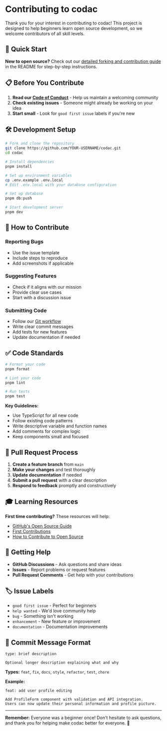 # Contributing to codac

Thank you for your interest in contributing to codac! This project is designed to help beginners learn open source development, so we welcome contributors of all skill levels.

## 🚀 Quick Start

**New to open source?** Check out our [detailed forking and contribution guide](README.md#-how-to-fork--contribute) in the README for step-by-step instructions.

## 📋 Before You Contribute

1. **Read our [Code of Conduct](CODE_OF_CONDUCT.md)** - Help us maintain a welcoming community
2. **Check existing issues** - Someone might already be working on your idea
3. **Start small** - Look for `good first issue` labels if you're new

## 🛠 Development Setup

```bash
# Fork and clone the repository
git clone https://github.com/YOUR-USERNAME/codac.git
cd codac

# Install dependencies
pnpm install

# Set up environment variables
cp .env.example .env.local
# Edit .env.local with your database configuration

# Set up database
pnpm db:push

# Start development server
pnpm dev
```

## 🎯 How to Contribute

### Reporting Bugs
- Use the issue template
- Include steps to reproduce
- Add screenshots if applicable

### Suggesting Features
- Check if it aligns with our mission
- Provide clear use cases
- Start with a discussion issue

### Submitting Code
- Follow our [Git workflow](README.md#step-4-create-a-branch-for-your-changes)
- Write clear commit messages
- Add tests for new features
- Update documentation if needed

## ✅ Code Standards

```bash
# Format your code
pnpm format

# Lint your code  
pnpm lint

# Run tests
pnpm test
```

**Key Guidelines:**
- Use TypeScript for all new code
- Follow existing code patterns
- Write descriptive variable and function names
- Add comments for complex logic
- Keep components small and focused

## 🔄 Pull Request Process

1. **Create a feature branch** from `main`
2. **Make your changes** and test thoroughly
3. **Update documentation** if needed
4. **Submit a pull request** with a clear description
5. **Respond to feedback** promptly and constructively

## 🎓 Learning Resources

**First time contributing?** These resources will help:
- [GitHub's Open Source Guide](https://opensource.guide/)
- [First Contributions](https://firstcontributions.github.io/)
- [How to Contribute to Open Source](https://opensource.guide/how-to-contribute/)

## 🤝 Getting Help

- **GitHub Discussions** - Ask questions and share ideas
- **Issues** - Report problems or request features  
- **Pull Request Comments** - Get help with your contributions

## 🏷 Issue Labels

- `good first issue` - Perfect for beginners
- `help wanted` - We'd love community help
- `bug` - Something isn't working
- `enhancement` - New feature or improvement
- `documentation` - Documentation improvements

## 📝 Commit Message Format

```
type: brief description

Optional longer description explaining what and why
```

**Types:** `feat`, `fix`, `docs`, `style`, `refactor`, `test`, `chore`

**Example:**
```
feat: add user profile editing

Add ProfileForm component with validation and API integration.
Users can now update their personal information and profile picture.
```

---

**Remember:** Everyone was a beginner once! Don't hesitate to ask questions, and thank you for helping make codac better for everyone. 🚀 